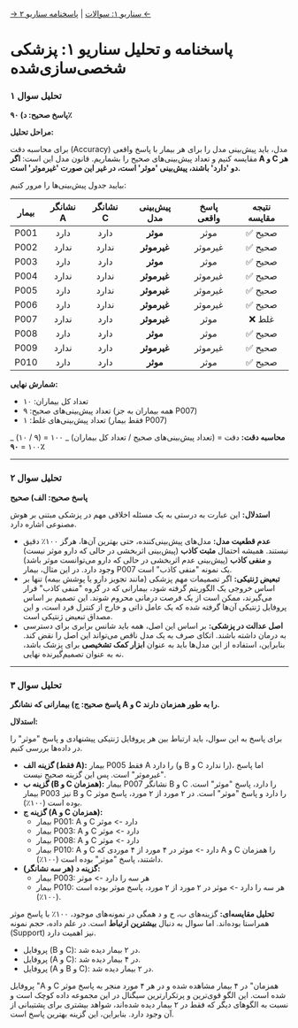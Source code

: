 [→ سناریو ۱: سوالات](./scenario-01-questions.md) | [پاسخنامه سناریو ۲ ←](./scenario-02-answers.md)

# پاسخنامه و تحلیل سناریو ۱: پزشکی شخصی‌سازی‌شده

### تحلیل سوال ۱

**پاسخ صحیح: د) ۹۰٪**

**مراحل تحلیل:**

برای محاسبه دقت (Accuracy) مدل، باید پیش‌بینی مدل را برای هر بیمار با پاسخ واقعی مقایسه کنیم و تعداد پیش‌بینی‌های صحیح را بشماریم. قانون مدل این است: **اگر A و C هر دو 'دارد' باشند، پیش‌بینی 'موثر' است، در غیر این صورت 'غیرموثر' است.**

بیایید جدول پیش‌بینی‌ها را مرور کنیم:

| بیمار | نشانگر A | نشانگر C | پیش‌بینی مدل | پاسخ واقعی | نتیجه مقایسه |
| :---: | :------: | :------: | :----------: | :--------: | :----------: |
| P001  |   دارد   |   دارد   |   **موثر**   |    موثر    |   ✅ صحیح    |
| P002  |  ندارد   |  ندارد   | **غیرموثر**  |  غیرموثر   |   ✅ صحیح    |
| P003  |   دارد   |   دارد   |   **موثر**   |    موثر    |   ✅ صحیح    |
| P004  |  ندارد   |  ندارد   | **غیرموثر**  |  غیرموثر   |   ✅ صحیح    |
| P005  |   دارد   |  ندارد   | **غیرموثر**  |  غیرموثر   |   ✅ صحیح    |
| P006  |   دارد   |  ندارد   | **غیرموثر**  |  غیرموثر   |   ✅ صحیح    |
| P007  |  ندارد   |   دارد   | **غیرموثر**  |    موثر    |    ❌ غلط    |
| P008  |   دارد   |   دارد   |   **موثر**   |    موثر    |   ✅ صحیح    |
| P009  |  ندارد   |   دارد   | **غیرموثر**  |  غیرموثر   |   ✅ صحیح    |
| P010  |   دارد   |   دارد   |   **موثر**   |    موثر    |   ✅ صحیح    |

**شمارش نهایی:**

- تعداد کل بیماران: ۱۰
- تعداد پیش‌بینی‌های صحیح: ۹ (همه بیماران به جز P007)
- تعداد پیش‌بینی‌های غلط: ۱ (فقط بیمار P007)

**محاسبه دقت:**
دقت = (تعداد پیش‌بینی‌های صحیح / تعداد کل بیماران) _ ۱۰۰ = (۹ / ۱۰) _ ۱۰۰ = **۹۰٪**

---

### تحلیل سوال ۲

**پاسخ صحیح: الف) صحیح**

**استدلال:**
این عبارت به درستی به یک مسئله اخلاقی مهم در پزشکی مبتنی بر هوش مصنوعی اشاره دارد.

- **عدم قطعیت مدل:** مدل‌های پیش‌بینی‌کننده، حتی بهترین آن‌ها، هرگز ۱۰۰٪ دقیق نیستند. همیشه احتمال **مثبت کاذب** (پیش‌بینی اثربخشی در حالی که دارو موثر نیست) و **منفی کاذب** (پیش‌بینی عدم اثربخشی در حالی که دارو می‌توانست موثر باشد) وجود دارد. در این مثال، بیمار P007 یک نمونه "منفی کاذب" است.
- **تبعیض ژنتیکی:** اگر تصمیمات مهم پزشکی (مانند تجویز دارو یا پوشش بیمه) تنها بر اساس خروجی یک الگوریتم گرفته شود، بیمارانی که در گروه "منفی کاذب" قرار می‌گیرند، ممکن است از یک فرصت درمانی محروم شوند. این تصمیم بر اساس پروفایل ژنتیکی آن‌ها گرفته شده که یک عامل ذاتی و خارج از کنترل فرد است، و این مصداق تبعیض ژنتیکی است.
- **اصل عدالت در پزشکی:** بر اساس این اصل، همه باید شانس برابری برای دسترسی به درمان داشته باشند. اتکای صرف به یک مدل ناقص می‌تواند این اصل را نقض کند. بنابراین، استفاده از این مدل‌ها باید به عنوان **ابزار کمک تشخیصی** برای پزشک باشد، نه به عنوان تصمیم‌گیرنده نهایی.

---

### تحلیل سوال ۳

**پاسخ صحیح: ج) بیمارانی که نشانگر A و C را به طور همزمان دارند.**

**استدلال:**

برای پاسخ به این سوال، باید ارتباط بین هر پروفایل ژنتیکی پیشنهادی و پاسخ "موثر" را در داده‌ها بررسی کنیم.

- **گزینه الف (فقط A):** بیمار P005 فقط A را دارد (و B و C را ندارد)، اما پاسخ "غیرموثر" است. پس این گزینه صحیح نیست.
- **گزینه ب (B و C همزمان):** بیمار P007 نشانگر B و C را دارد، پاسخ "موثر" است. بیمار P003 نیز B و C را دارد و پاسخ "موثر" است. در ۲ مورد از ۲ مورد، پاسخ موثر بوده است (۱۰۰٪).
- **گزینه ج (A و C همزمان):**
  - بیمار P001: A و C دارد -> موثر
  - بیمار P003: A و C دارد -> موثر
  - بیمار P008: A و C دارد -> موثر
  - بیمار P010: A و C دارد -> موثر
    در ۴ مورد از ۴ موردی که A و C را همزمان داشتند، پاسخ "موثر" بوده است (۱۰۰٪).
- **گزینه د (هر سه نشانگر):**
  - بیمار P003: هر سه را دارد -> موثر
  - بیمار P010: هر سه را دارد -> موثر
    در ۲ مورد از ۲ مورد، پاسخ موثر بوده است (۱۰۰٪).

**تحلیل مقایسه‌ای:**
گزینه‌های ب، ج و د همگی در نمونه‌های موجود، ۱۰۰٪ با پاسخ موثر همراستا بوده‌اند. اما سوال به دنبال **بیشترین ارتباط** است. در علم داده، حجم نمونه (Support) نیز اهمیت دارد.

- پروفایل (B و C): در ۲ بیمار دیده شد.
- پروفایل (A و C): در ۴ بیمار دیده شد.
- پروفایل (A و B و C): در ۲ بیمار دیده شد.

پروفایل "A و C همزمان" در ۴ بیمار مشاهده شده و در هر ۴ مورد منجر به پاسخ موثر شده است. این الگو قوی‌ترین و پرتکرارترین سیگنال در این مجموعه داده کوچک است و نسبت به الگوهای دیگر که فقط در ۲ بیمار دیده شده‌اند، شواهد بیشتری برای پشتیبانی از آن وجود دارد. بنابراین، این گزینه بهترین پاسخ است.
